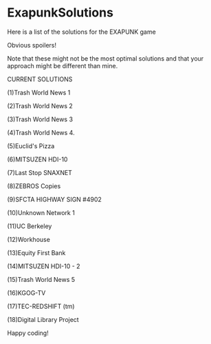 # ExapunkSolutions

Here is a list of the solutions for the EXAPUNK game

Obvious spoilers!

Note that these might not be the most optimal solutions and that your approach might be different than mine.

CURRENT SOLUTIONS

(1)Trash World News 1

(2)Trash World News 2

(3)Trash World News 3

(4)Trash World News 4.

(5)Euclid's Pizza

(6)MITSUZEN HDI-10

(7)Last Stop SNAXNET

(8)ZEBROS Copies

(9)SFCTA HIGHWAY SIGN #4902

(10)Unknown Network 1

(11)UC Berkeley

(12)Workhouse

(13)Equity First Bank

(14)MITSUZEN HDI-10 - 2

(15)Trash World News 5

(16)KGOG-TV

(17)TEC-REDSHIFT (tm)

(18)Digital Library Project


Happy coding!
